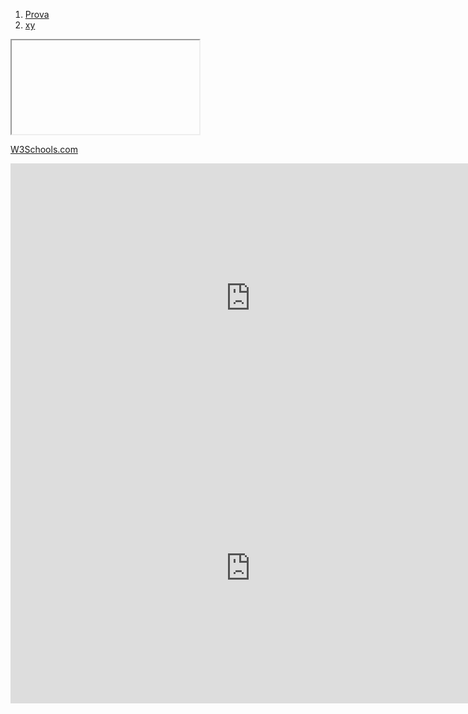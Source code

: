 1. [Prova](./prova.md)
2. [xy](https://github.com/users/LeonardiLaura/projects/1)
<iframe src="" name="iframe_a" title="Iframe Example"></iframe>
<p><a href="https://www.w3schools.com](https://github.com/users/LeonardiLaura/projects/1" target="iframe_a">W3Schools.com</a></p>

<iframe width="768" height="432" src="https://miro.com/app/live-embed/uXjVND0yN5M=/?oveToViewport=-1144,-1022,2258,2025&embedId=705119363648" frameborder="0" scrolling="no" allow="fullscreen; clipboard-read; clipboard-write" allowfullscreen></iframe>

<iframe width="768" height="432" src="https://github.com/users/LeonardiLaura/projects/1" frameborder="0" scrolling="no" allow="fullscreen; clipboard-read; clipboard-write" allowfullscreen></iframe>
